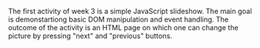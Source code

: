 The first activity of week 3 is a simple JavaScript slideshow. The main goal is demonstartiong basic DOM manipulation and event handling. The outcome of the activity is an HTML page on which one can change the picture by pressing "next" and "previous" buttons. 
